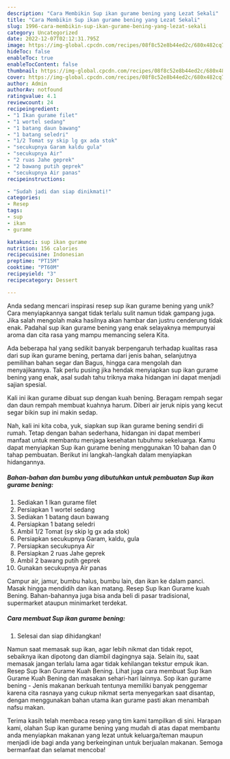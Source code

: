 ```yaml
---
description: "Cara Membikin Sup ikan gurame bening yang Lezat Sekali"
title: "Cara Membikin Sup ikan gurame bening yang Lezat Sekali"
slug: 1996-cara-membikin-sup-ikan-gurame-bening-yang-lezat-sekali
category: Uncategorized
date: 2022-12-07T02:12:31.795Z
image: https://img-global.cpcdn.com/recipes/08f8c52e8b44ed2c/680x482cq70/sup-ikan-gurame-bening-foto-resep-utama.jpg
hideToc: false
enableToc: true
enableTocContent: false
thumbnail: https://img-global.cpcdn.com/recipes/08f8c52e8b44ed2c/680x482cq70/sup-ikan-gurame-bening-foto-resep-utama.jpg
cover: https://img-global.cpcdn.com/recipes/08f8c52e8b44ed2c/680x482cq70/sup-ikan-gurame-bening-foto-resep-utama.jpg
author: Admin
authorAv: notfound
ratingvalue: 4.1
reviewcount: 24
recipeingredient:
- "1 Ikan gurame filet"
- "1 wortel sedang"
- "1 batang daun bawang"
- "1 batang seledri"
- "1/2 Tomat sy skip lg gx ada stok"
- "secukupnya Garam kaldu gula"
- "secukupnya Air"
- "2 ruas Jahe geprek"
- "2 bawang putih geprek"
- "secukupnya Air panas"
recipeinstructions:

- "Sudah jadi dan siap dinikmati!"
categories:
- Resep
tags:
- sup
- ikan
- gurame

katakunci: sup ikan gurame 
nutrition: 156 calories
recipecuisine: Indonesian
preptime: "PT15M"
cooktime: "PT60M"
recipeyield: "3"
recipecategory: Dessert

---
```





Anda sedang mencari inspirasi resep sup ikan gurame bening yang unik? Cara menyiapkannya sangat tidak terlalu sulit namun tidak gampang juga. Jika salah mengolah maka hasilnya akan hambar dan justru cenderung tidak enak. Padahal sup ikan gurame bening yang enak selayaknya mempunyai aroma dan cita rasa yang mampu memancing selera Kita.





Ada beberapa hal yang sedikit banyak berpengaruh terhadap kualitas rasa dari sup ikan gurame bening, pertama dari jenis bahan, selanjutnya pemilihan bahan segar dan Bagus, hingga cara mengolah dan menyajikannya. Tak perlu pusing jika hendak menyiapkan sup ikan gurame bening yang enak,      asal sudah tahu triknya maka hidangan ini dapat menjadi sajian spesial.














Kali ini ikan gurame dibuat sup dengan kuah bening. Beragam rempah segar dan daun rempah membuat kuahnya harum. Diberi air jeruk nipis yang kecut segar bikin sup ini makin sedap.






Nah, kali ini kita coba, yuk, siapkan sup ikan gurame bening sendiri di rumah. Tetap dengan bahan sederhana, hidangan ini dapat memberi manfaat untuk membantu menjaga kesehatan tubuhmu sekeluarga. Kamu dapat menyiapkan Sup ikan gurame bening menggunakan 10 bahan dan 0 tahap pembuatan. Berikut ini langkah-langkah dalam menyiapkan hidangannya.

<!--inarticleads1-->

##### Bahan-bahan dan bumbu yang dibutuhkan untuk pembuatan Sup ikan gurame bening:

1. Sediakan 1 Ikan gurame filet
1. Persiapkan 1 wortel sedang
1. Sediakan 1 batang daun bawang
1. Persiapkan 1 batang seledri
1. Ambil 1/2 Tomat (sy skip lg gx ada stok)
1. Persiapkan secukupnya Garam, kaldu, gula
1. Persiapkan secukupnya Air
1. Persiapkan 2 ruas Jahe geprek
1. Ambil 2 bawang putih geprek
1. Gunakan secukupnya Air panas


Campur air, jamur, bumbu halus, bumbu lain, dan ikan ke dalam panci. Masak hingga mendidih dan ikan matang. Resep Sup Ikan Gurame kuah Bening. Bahan-bahannya juga bisa anda beli di pasar tradisional, supermarket ataupun minimarket terdekat. 

<!--inarticleads2-->

##### Cara membuat Sup ikan gurame bening:


1. Selesai dan siap dihidangkan!

Namun saat memasak sup ikan, agar lebih nikmat dan tidak repot, sebaiknya ikan dipotong dan diambil dagingnya saja. Selain itu, saat memasak jangan terlalu lama agar tidak kehilangan tekstur empuk ikan. Resep Sup Ikan Gurame Kuah Bening. Lihat juga cara membuat Sup Ikan Gurame Kuah Bening dan masakan sehari-hari lainnya. Sop ikan gurame bening - Jenis makanan berkuah tentunya memiliki banyak penggemar karena cita rasnaya yang cukup nikmat serta menyegarkan saat disantap, dengan menggunakan bahan utama ikan gurame pasti akan menambah nafsu makan. 

Terima kasih telah membaca resep yang tim kami tampilkan di sini. Harapan kami, olahan Sup ikan gurame bening yang mudah di atas dapat membantu anda menyiapkan makanan yang lezat untuk keluarga/teman maupun menjadi ide bagi anda yang berkeinginan untuk berjualan makanan. Semoga bermanfaat dan selamat mencoba!
